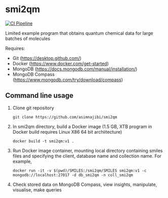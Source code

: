 # smi2qm
[![CI Pipeline](https://github.com/asimnajibi/smi2qm/actions/workflows/ci.yaml/badge.svg)](https://github.com/asimnajibi/smi2qm/actions/workflows/ci.yaml)

Limited example program that obtains quantum chemical data for large batches of molecules

Requires:
- Git (https://desktop.github.com/)
- Docker (https://www.docker.com/get-started)
- MongoDB (https://docs.mongodb.com/manual/installation/)
- MongoDB Compass (https://www.mongodb.com/try/download/compass) 

## Command line usage
1. Clone git repository

   ```git clone https://github.com/asimnajibi/smi2qm```

2. In smi2qm directory, build a Docker image (1.5 GB, XTB program in Docker build requires Linux X86 64 bit archiitecture)

   ```docker build -t smi2qm:v1 .```

3. Run Docker image container, mounting local directory containing smiles files and specifying the client, database name and collection name. For example,

   ```docker run -it -v $(pwd)/SMILES:/smi2qm/SMILES smi2qm:v1 -c mongodb://localhost:27017 -d db_smi2qm -n coll_smi2qm```

4. Check stored data on MongoDB Compass, view insights, manipulate, visualise, make queries
